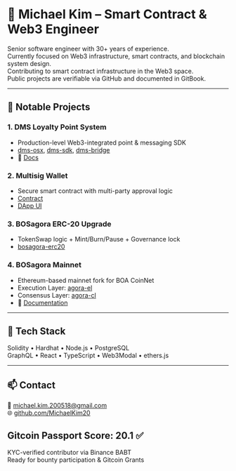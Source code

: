 # 👋 Michael Kim – Smart Contract & Web3 Engineer

Senior software engineer with 30+ years of experience.  
Currently focused on Web3 infrastructure, smart contracts, and blockchain system design.  
Contributing to smart contract infrastructure in the Web3 space.  
Public projects are verifiable via GitHub and documented in GitBook.

---

## 🔧 Notable Projects

### 1. DMS Loyalty Point System
- Production-level Web3-integrated point & messaging SDK  
- [dms-osx](https://github.com/bosagora/dms-osx), [dms-sdk](https://github.com/bosagora/dms-sdk), [dms-bridge](https://github.com/bosagora/dms-bridge)  
- 📘 [Docs](https://kioscoin.gitbook.io/kios-coin-docs-english)

### 2. Multisig Wallet
- Secure smart contract with multi-party approval logic  
- [Contract](https://github.com/bosagora/multisig-wallet)  
- [DApp UI](https://github.com/bosagora/multisig-wallet-app)

### 3. BOSagora ERC-20 Upgrade
- TokenSwap logic + Mint/Burn/Pause + Governance lock  
- [bosagora-erc20](https://github.com/bosagora/bosagora-erc20)

### 4. BOSagora Mainnet
- Ethereum-based mainnet fork for BOA CoinNet  
- Execution Layer: [agora-el](https://github.com/bosagora/agora-el)  
- Consensus Layer: [agora-cl](https://github.com/bosagora/agora-cl)  
- 📘 [Documentation](https://docs.bosagora.org/en)

---

## 💼 Tech Stack
Solidity • Hardhat • Node.js • PostgreSQL  
GraphQL • React • TypeScript • Web3Modal • ethers.js

---

## 📫 Contact
📧 [michael.kim.200518@gmail.com](mailto:michael.kim.200518@gmail.com)  
🌐 [github.com/MichaelKim20](https://github.com/MichaelKim20)

## Gitcoin Passport Score: 20.1 ✅  
KYC-verified contributor via Binance BABT  
Ready for bounty participation & Gitcoin Grants

